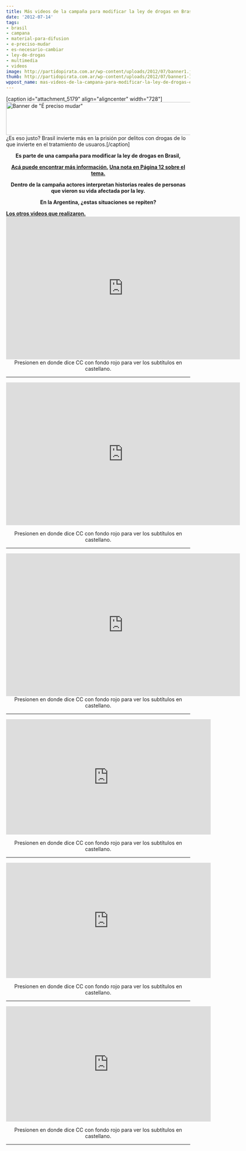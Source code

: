 ```yaml
---
title: Más videos de la campaña para modificar la ley de drogas en Brasil
date: '2012-07-14'
tags:
- brasil
- campana
- material-para-difusion
- e-preciso-mudar
- es-necesario-cambiar
- ley-de-drogas
- multimedia
- videos
image: http://partidopirata.com.ar/wp-content/uploads/2012/07/banner1.jpg
thumb: http://partidopirata.com.ar/wp-content/uploads/2012/07/banner1-150x90.jpg
wppost_name: mas-videos-de-la-campana-para-modificar-la-ley-de-drogas-en-brasil
---
```


[caption id="attachment_5179" align="aligncenter" width="728"]<a href="http://partidopirata.com.ar/wp-content/uploads/2012/07/banner1.jpg"><img class="size-full wp-image-5179" title="banner1" src="http://partidopirata.com.ar/wp-content/uploads/2012/07/banner1.jpg" alt="Banner de &quot;É preciso mudar&quot;" width="728" height="90" /></a> ¿Es eso justo? Brasil invierte más en la prisión por delitos con drogas de lo que invierte en el tratamiento de usuaros.[/caption]
<p style="text-align: center;"><strong>Es parte de una campaña para modificar la ley de drogas en Brasil,</strong></p>
<p style="text-align: center;"><strong><a href="http://eprecisomudar.com.br/" target="_blanK">Acá puede encontrar más información.</a>
<a href="http://www.pagina12.com.ar/diario/sociedad/3-199296-2012-07-23.html" target="_blank">Una nota en Página 12 sobre el tema.</a></strong></p>
<p style="text-align: center;"><strong>Dentro de la campaña actores interpretan historias reales de personas que vieron su vida afectada por la ley.</strong></p>
<p style="text-align: center;"><strong>En la Argentina, ¿estas situaciones se repiten?</strong></p>
<strong><a href="http://partidopirata.com.ar/5178/brasil-campana-para-modificar-la-ley-de-drogas">Los otros videos que realizaron.</a></strong>

<center>
<object style="height: 390px; width: 640px;" width="640" height="360" classid="clsid:d27cdb6e-ae6d-11cf-96b8-444553540000" codebase="http://download.macromedia.com/pub/shockwave/cabs/flash/swflash.cab#version=6,0,40,0"><param name="allowFullScreen" value="true" /><param name="allowScriptAccess" value="always" /><param name="src" value="https://www.youtube.com/v/yjeAe--uGl4?version=3&amp;feature=player_embedded" /><param name="allowfullscreen" value="true" /><param name="allowscriptaccess" value="always" /><embed style="height: 390px; width: 640px;" width="640" height="360" type="application/x-shockwave-flash" src="https://www.youtube.com/v/yjeAe--uGl4?version=3&amp;feature=player_embedded" allowFullScreen="true" allowScriptAccess="always" allowfullscreen="true" allowscriptaccess="always" /></object>
Presionen en donde dice CC con fondo rojo para ver los subtítulos en castellano.</center>

<hr />

<object style="height: 390px; width: 640px;" width="640" height="360" classid="clsid:d27cdb6e-ae6d-11cf-96b8-444553540000" codebase="http://download.macromedia.com/pub/shockwave/cabs/flash/swflash.cab#version=6,0,40,0"><param name="allowFullScreen" value="true" /><param name="allowScriptAccess" value="always" /><param name="src" value="https://www.youtube.com/v/Jeowl4G4U-g?version=3&amp;feature=player_embedded" /><param name="allowfullscreen" value="true" /><param name="allowscriptaccess" value="always" /><embed style="height: 390px; width: 640px;" width="640" height="360" type="application/x-shockwave-flash" src="https://www.youtube.com/v/Jeowl4G4U-g?version=3&amp;feature=player_embedded" allowFullScreen="true" allowScriptAccess="always" allowfullscreen="true" allowscriptaccess="always" /></object>
<p style="text-align: center;">Presionen en donde dice CC con fondo rojo para ver los subtítulos en castellano.</p>


<hr />
<p style="text-align: center;"><object style="height: 390px; width: 640px;" width="640" height="360" classid="clsid:d27cdb6e-ae6d-11cf-96b8-444553540000" codebase="http://download.macromedia.com/pub/shockwave/cabs/flash/swflash.cab#version=6,0,40,0"><param name="allowFullScreen" value="true" /><param name="allowScriptAccess" value="always" /><param name="src" value="https://www.youtube.com/v/M6C4OxxPI94?version=3&amp;feature=player_detailpage" /><param name="allowfullscreen" value="true" /><param name="allowscriptaccess" value="always" /><embed style="height: 390px; width: 640px;" width="640" height="360" type="application/x-shockwave-flash" src="https://www.youtube.com/v/M6C4OxxPI94?version=3&amp;feature=player_detailpage" allowFullScreen="true" allowScriptAccess="always" allowfullscreen="true" allowscriptaccess="always" /></object>
Presionen en donde dice CC con fondo rojo para ver los subtítulos en castellano.</p>


<hr />

<iframe src="http://www.youtube.com/embed/iYXr7wxyQm4" frameborder="0" width="560" height="315"></iframe>
<p style="text-align: center;">Presionen en donde dice CC con fondo rojo para ver los subtítulos en castellano.</p>


<hr />

<iframe src="http://www.youtube.com/embed/biKCTyemZqA" frameborder="0" width="560" height="315"></iframe>
<p style="text-align: center;">Presionen en donde dice CC con fondo rojo para ver los subtítulos en castellano.</p>


<hr />

<iframe src="http://www.youtube.com/embed/bPxN-gpCXIY" frameborder="0" width="560" height="315"></iframe>
<p style="text-align: center;">Presionen en donde dice CC con fondo rojo para ver los subtítulos en castellano.</p>


<hr />
